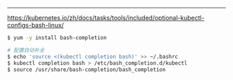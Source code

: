 







---
https://kubernetes.io/zh/docs/tasks/tools/included/optional-kubectl-configs-bash-linux/


```bash
$ yum -y install bash-completion

# 配置自动补全
$ echo 'source <(kubectl completion bash)' >> ~/.bashrc
$ kubectl completion bash > /etc/bash_completion.d/kubectl
$ source /usr/share/bash-completion/bash_completion
```